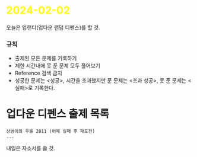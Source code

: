 # <span style="color:yellow">2024-02-02</span>

오늘은 업랜디(업다운 랜덤 디펜스)를 할 것.

### 규칙
- 출제된 모든 문제를 기록하기
- 제한 시간내에 못 푼 문제 모두 풀어보기
- Reference 검색 금지
- 성공한 문제는 <성공>, 시간을 초과했지만 푼 문제는 <초과 성공>, 못 푼 문제는 <실패>로 기록한다.


# 업다운 디펜스 출제 목록
```
상범이의 우울 2811 (어제 실패 후 재도전)
...
```





내일은 자소서를 쓸 것.